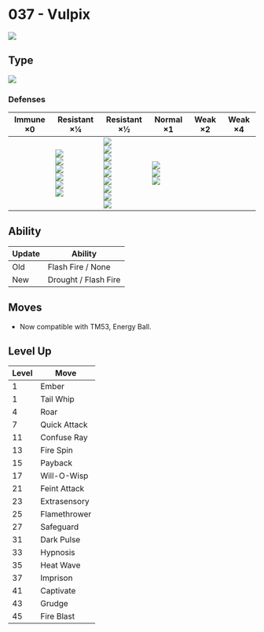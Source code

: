 # 037 - Vulpix
![][037]

## Type

![][fire]

### Defenses

Immune ×0 | Resistant ×¼ | Resistant ×½ | Normal ×1 | Weak ×2 | Weak ×4
---       | ---          | ---          | ---       | ---     | ---
| | ![][bug]<br> ![][steel]<br> ![][fire]<br> ![][grass]<br> ![][ice]<br> ![][fairy]<br> | ![][normal]<br> ![][fighting]<br> ![][flying]<br> ![][poison]<br> ![][ghost]<br> ![][electric]<br> ![][psychic]<br> ![][dragon]<br> ![][dark]<br> | ![][ground]<br> ![][rock]<br> ![][water]<br> | | 

## Ability

Update | Ability
---    | ---
Old    | Flash Fire / None
New    | Drought / Flash Fire

## Moves

 - Now compatible with TM53, Energy Ball.

## Level Up

Level | Move
---   | ---
  1   | Ember
  1   | Tail Whip
  4   | Roar
  7   | Quick Attack
 11   | Confuse Ray
 13   | Fire Spin
 15   | Payback
 17   | Will-O-Wisp
 21   | Feint Attack
 23   | Extrasensory
 25   | Flamethrower
 27   | Safeguard
 31   | Dark Pulse
 33   | Hypnosis
 35   | Heat Wave
 37   | Imprison
 41   | Captivate
 43   | Grudge
 45   | Fire Blast

[037]: ../img/pokemon/037.png
[normal]: ../img/types/normal.png
[fire]: ../img/types/fire.png
[fighting]: ../img/types/fighting.png
[water]: ../img/types/water.png
[flying]: ../img/types/flying.png
[grass]: ../img/types/grass.png
[poison]: ../img/types/poison.png
[electric]: ../img/types/electric.png
[ground]: ../img/types/ground.png
[psychic]: ../img/types/psychic.png
[rock]: ../img/types/rock.png
[ice]: ../img/types/ice.png
[bug]: ../img/types/bug.png
[dragon]: ../img/types/dragon.png
[ghost]: ../img/types/ghost.png
[dark]: ../img/types/dark.png
[steel]: ../img/types/steel.png
[fairy]: ../img/types/fairy.png
